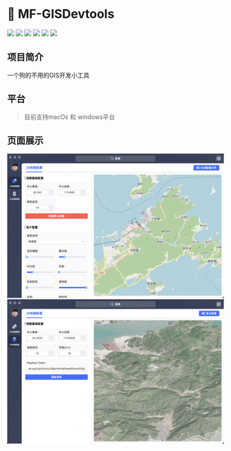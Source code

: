# 🚀 MF-GISDevtools

<div align="left">
    <img src="https://img.shields.io/github/languages/top/fengtianxi001/MF-GISDevtools">
    <img src="https://travis-ci.org/boennemann/badges.svg?branch=master">
    <img src="https://img.shields.io/github/issues/fengtianxi001/MF-GISDevtools">
    <img src="https://img.shields.io/github/forks/fengtianxi001/MF-GISDevtools">
    <img src="https://img.shields.io/github/stars/fengtianxi001/MF-GISDevtools">
    <img src="https://img.shields.io/github/downloads/fengtianxi001/MF-GISDevtools/total">
</div>

## 项目简介 

一个狗的不用的GIS开发小工具

## 平台
> 目前支持macOs 和 windows平台

## 页面展示
![show](https://raw.githubusercontent.com/fengtianxi001/MF-GISDevtools/main/screenshot/01.png)
![show](https://raw.githubusercontent.com/fengtianxi001/MF-GISDevtools/main/screenshot/02.png)


